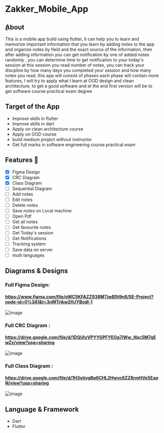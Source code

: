 # Zakker_Mobile_App
## ِAbout
 This is a mobile app build using flutter, it can help you to learn and memorize important information that you learn by adding notes to the app and organize notes by field and the exact source of the information, then after adding information you can get notification by one of added notes randomly , you can determine time to get notification to your today's session at this session you read number of notes, you can track your discpline by how many days you completed your session and how many notes you read, this app will consist of phases each phase will contain more features, I will try to apply what I learn at OOD design and clean architecture, to get a good software and at the end first version will be to get software course practical exam degree  

## Target of the App
*  Improve skills in flutter
*  Improve skills in dart
*  Apply on clean architecture course
*  Apply on OOD course
*  build medium project without instructor
*  Get full marks in software engineering course practical exam 
 
## Features :dart:
* [x] Figma Design
* [x] CRC Diagram
* [x] Class Diagram
* [ ] Sequential Diagram
* [ ] Add notes
* [ ] Edit notes
* [ ] Delete notes
* [ ] Save notes on Local machine
* [ ] Open Pdf
* [ ] Get all notes
* [ ] Get favourite notes
* [ ] Get Today's session
* [ ] Get Notifications
* [ ] Tracking system
* [ ] Save data on server
* [ ] multi languages

## Diagrams & Designs
### Full Figma Design: 
#### https://www.figma.com/file/oWC5KFAZZ938MTjwB5t9n8/SE-Project?node-id=0%3A1&t=3nMTrikw2HJYBodl-1
![image](https://user-images.githubusercontent.com/92789958/231640441-4496f60c-0d69-479d-b8be-9841bbaee2dc.png)

### Full CRC Diagram : 
#### https://drive.google.com/file/d/1DQUIyVPYYGPFYEOg7iWw_Nsc5M7qEwZx/view?usp=sharing
![image](https://user-images.githubusercontent.com/92789958/231640466-949cba85-df58-413e-a689-d86c6f62c2dd.png)

### Full Class Diagram : 
#### https://drive.google.com/file/d/1H3otivgBp6CHL2Hwvc6ZZ8rmHVe5EapN/view?usp=sharing
![image](https://user-images.githubusercontent.com/92789958/231640524-b6360dc8-b829-44c3-9e8b-44a2c47c947d.png) 
## Language & Framework
* Dart
* Flutter
